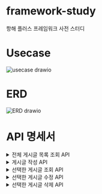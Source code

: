 # framework-study
항해 플러스 프레임워크 사전 스터디

# Usecase
![usecase drawio](https://github.com/user-attachments/assets/621a0e0d-7127-4a62-ab82-4e25ae4c59bb)

# ERD
![ERD drawio](https://github.com/user-attachments/assets/2368c432-6371-48ec-ad9b-f0c3cf19c61d)

# API 명세서
<details>
<summary>전체 게시글 목록 조회 API</summary>

### endpoint: /posts  
### method: GET  
### query parameter:  

| 이름      | 타입      | 필수 여부 | 기본값 | 설명                      |
|-----------|-----------|-----------|--------|-------------------------|
| `page`    | `integer` | 선택      | 1      | 조회할 페이지 번호              |
| `size`    | `integer` | 선택      | 10     | 페이지당 항목 수               |
| `sort`    | `string`  | 선택      | 없음   | 정렬 기준 (`created_at`)    |
| `order`   | `string`  | 선택      | `asc`  | 정렬 순서 (`asc` 또는 `desc`) |

</details>

<details>
<summary>게시글 작성 API</summary>

### endpoint: /posts  
### method: POST  
### request body:   

| 이름           | 타입       | 필수 여부 | 기본값 | 설명       |
|--------------|----------|-------|-----|----------|
| `title`      | `string` | 필수    | 없음  | 게시글 제목   |
| `content`    | `string` | 선택    | 없음  | 작성 내용    |
| `password`   | `string` | 필수    | 없음  | 회원 비밀번호  |

</details>

<details>
<summary>선택한 게시글 조회 API</summary>

### endpoint: /posts/{postId}  
### method: GET
### path parameter:

| 이름           | 타입        | 필수 여부 | 기본값 | 설명     |
|--------------|-----------|-------|-----|--------|
| `postId`      | `integer` | 필수    | 없음  | 게시글 ID |

</details>

<details>
<summary>선택한 게시글 수정 API</summary>

### endpoint: /posts/{postId}  
### method: PUT
### path parameter:

| 이름           | 타입        | 필수 여부 | 기본값 | 설명     |
|--------------|-----------|-------|-----|--------|
| `postId`      | `integer` | 필수    | 없음  | 게시글 ID |

### request body:  

| 이름           | 타입       | 필수 여부 | 기본값 | 설명       |
|--------------|----------|-------|-----|----------|
| `title`      | `string` | 필수    | 없음  | 게시글 제목   |
| `content`    | `string` | 선택    | 없음  | 작성 내용    |
| `password`   | `string` | 필수    | 없음  | 회원 비밀번호  |

</details>

<details>
<summary>선택한 게시글 삭제 API</summary>

### endpoint: /posts/{postId}  
### method: DELETE
### path parameter:

| 이름           | 타입        | 필수 여부 | 기본값 | 설명     |
|--------------|-----------|-------|-----|--------|
| `postId`      | `integer` | 필수    | 없음  | 게시글 ID |

### request body:

| 이름           | 타입       | 필수 여부 | 기본값 | 설명       |
|--------------|----------|-------|-----|----------|
| `password`   | `string` | 필수    | 없음  | 회원 비밀번호  |

</details>